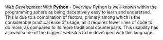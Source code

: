 
*Web Development* With **Python** - Overview
Python is well-known within the programming sphere as being 
deceptively easy to learn and understand. This is due
to a combination of factors, primary among which is the
considerable practical ease of usage, as it requires 
fewer lines of code to do more, as compared to its more 
traditional counterparts. This usability has allowed some
of the biggest websites to be developed with this language.